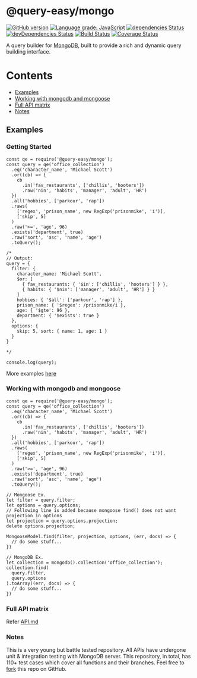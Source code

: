 # @query-easy/mongo
[![GitHub version](https://badge.fury.io/gh/query-easy%2Fmongo.svg)](https://badge.fury.io/gh/query-easy%2Fmongo)
[![Language grade: JavaScript](https://img.shields.io/lgtm/grade/javascript/g/query-easy/mongo.svg?logo=lgtm&logoWidth=18)](https://lgtm.com/projects/g/query-easy/mongo/context:javascript)
[![dependencies Status](https://david-dm.org/query-easy/mongo/status.svg)](https://david-dm.org/query-easy/mongo)
[![devDependencies Status](https://david-dm.org/query-easy/mongo/dev-status.svg)](https://david-dm.org/query-easy/mongo?type=dev)
[![Build Status](https://travis-ci.com/query-easy/mongo.svg?branch=master)](https://travis-ci.com/query-easy/mongo)
[![Coverage Status](https://coveralls.io/repos/github/query-easy/mongo/badge.svg?branch=master)](https://coveralls.io/github/query-easy/mongo?branch=master)

A query builder for [MongoDB](https://www.mongodb.com/), built to provide a rich and dynamic query building interface.

# Contents

- [Examples](#examples)
- [Working with mongodb and mongoose](#working-with-mongodb-and-mongoose)
- [Full API matrix](#full-api-matrix)
- [Notes](#notes)

## Examples

### Getting Started
```
const qe = require('@query-easy/mongo');
const query = qe('office_collection')
  .eq('character_name', 'Michael Scott')
  .or((cb) => {
    cb
      .in('fav_restaurants', ['chillis', 'hooters'])
      .raw('nin', 'habits', 'manager', 'adult', 'HR')
  })
  .all('hobbies', ['parkour', 'rap'])
  .raws(
    ['regex', 'prison_name', new RegExp('prisonmike', 'i')],
    ['skip', 5]
  )
  .raw('>=', 'age', 96)
  .exists('department', true)
  .raw('sort', 'asc', 'name', 'age')
  .toQuery();

/*
// Output:
query = {
  filter: {
    character_name: 'Michael Scott',
    $or: [
      { fav_restaurants: { '$in': ['chillis', 'hooters'] } },
      { habits: { '$nin': ['manager', 'adult', 'HR'] } }
    ]
    hobbies: { '$all': ['parkour', 'rap'] },
    prison_name: { '$regex': /prisonmike/i },
    age: { '$gte': 96 },
    department: { '$exists': true }
  },
  options: {
    skip: 5, sort: { name: 1, age: 1 }
  }
}

*/

console.log(query);
```
More examples [here]()

### Working with mongodb and mongoose

```
const qe = require('@query-easy/mongo');
const query = qe('office_collection')
  .eq('character_name', 'Michael Scott')
  .or((cb) => {
    cb
      .in('fav_restaurants', ['chillis', 'hooters'])
      .raw('nin', 'habits', 'manager', 'adult', 'HR')
  })
  .all('hobbies', ['parkour', 'rap'])
  .raws(
    ['regex', 'prison_name', new RegExp('prisonmike', 'i')],
    ['skip', 5]
  )
  .raw('>=', 'age', 96)
  .exists('department', true)
  .raw('sort', 'asc', 'name', 'age')
  .toQuery();

// Mongoose Ex.
let filter = query.filter;
let options = query.options;
// Following line is added because mongoose find() does not want projection in options
let projection = query.options.projection;
delete options.projection;

MongooseModel.find(filter, projection, options, (err, docs) => {
  // do some stuff...
})

// MongoDB Ex.
let collection = mongodb().collection('office_collection');
collection.find(
  query.filter,
  query.options
).toArray((err, docs) => {
  // do some stuff...
})
```

### Full API matrix
Refer [API.md](API.md)

### Notes
This is a very young but battle tested repository. All APIs have undergone unit & integration testing with MongoDB server. This repository, in total, has 110+ test cases which cover all functions and their branches. Feel free to [fork](https://github.com/query-easy/mongo) this repo on GitHub.